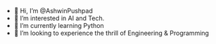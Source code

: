 - 👋 Hi, I’m @AshwinPushpad
- 👀 I’m interested in AI and Tech.
- 🌱 I’m currently learning Python
- 💞️ I’m looking to experience the thrill of Engineering & Programming

<!---
AshwinPushpad/AshwinPushpad is a ✨ special ✨ repository because its `README.md` (this file) appears on your GitHub profile.
You can click the Preview link to take a look at your changes.
--->

